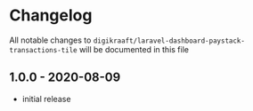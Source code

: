# Changelog

All notable changes to `digikraaft/laravel-dashboard-paystack-transactions-tile` will be documented in this file

## 1.0.0 - 2020-08-09
- initial release

